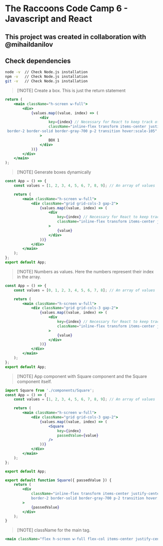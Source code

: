 # The Raccoons Code Camp 6 - Javascript and React

## This project was created in collaboration with @mihaildanilov

## Check dependencies

```bash
node -v  // Check Node.js installation
npm -v   // Check Node.js installation
git -v   // Check Node.js installation
```

> [!NOTE] Create a box. This is just the return statement

```jsx
return (
    <main className="h-screen w-full">
        <div>
            {values.map((value, index) => (
                <div
                    key={index} // Necessary for React to keep track of the elements
                    className="inline-flex transform items-center justify-center rounded-lg
 border-2 border-solid border-gray-700 p-2 transition hover:scale-105"
                >
                    BOX 1
                </div>
            ))}
        </div>
    </main>
);
```

> [!NOTE] Generate boxes dynamically

```jsx
const App = () => {
    const values = [1, 2, 3, 4, 5, 6, 7, 8, 9]; // An array of values

    return (
        <main className="h-screen w-full">
            <div className="grid grid-cols-3 gap-2">
                {values.map((value, index) => (
                    <div
                        key={index} // Necessary for React to keep track of the elements
                        className="inline-flex transform items-center justify-center rounded-lg border-2 border-solid border-gray-700 p-2 transition hover:scale-105"
                    >
                        {value}
                    </div>
                ))}
            </div>
        </main>
    );
};
export default App;
```

> [!NOTE] Numbers as values. Here the numbers represent
> their index in the array.

```jsx
const App = () => {
    const values = [0, 1, 2, 3, 4, 5, 6, 7, 8]; // An array of values

    return (
        <main className="h-screen w-full">
            <div className="grid grid-cols-3 gap-2">
                {values.map((value, index) => (
                    <div
                        key={index} // Necessary for React to keep track of the elements
                        className="inline-flex transform items-center justify-center rounded-lg border-2 border-solid border-gray-700 p-2 transition hover:scale-105"
                    >
                        {value}
                    </div>
                ))}
            </div>
        </main>
    );
};
export default App;
```

> [!NOTE] App component with Square component and the Square
> component itself.

```jsx
import Square from './components/Square';
const App = () => {
    const values = [1, 2, 3, 4, 5, 6, 7, 8, 9]; // An array of values

    return (
        <main className="h-screen w-full">
            <div className="grid grid-cols-3 gap-2">
                {values.map((value, index) => (
                    <Square
                        key={index}
                        passedValue={value}
                    />
                ))}
            </div>
        </main>
    );
};

export default App;
```

```jsx
export default function Square({ passedValue }) {
    return (
        <div
            className="inline-flex transform items-center justify-center rounded-lg
            border-2 border-solid border-gray-700 p-2 transition hover:scale-105"
        >
            {passedValue}
        </div>
    );
}
```

> [!NOTE] className for the main tag.

```jsx
<main className="flex h-screen w-full flex-col items-center justify-center gap-2 bg-[#050505] text-white">
```
